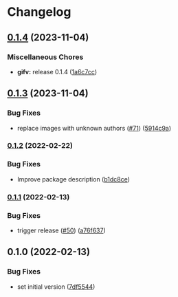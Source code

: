 # Changelog

## [0.1.4](https://github.com/thumbor/thumbor-plugins/compare/thumbor-plugins-pngquant-v0.1.3...thumbor-plugins-pngquant-v0.1.4) (2023-11-04)


### Miscellaneous Chores

* **gifv:** release 0.1.4 ([1a6c7cc](https://github.com/thumbor/thumbor-plugins/commit/1a6c7cc51a005e0aaa03699269d28e08053fad3e))

## [0.1.3](https://github.com/thumbor/thumbor-plugins/compare/thumbor-plugins-pngquant-v0.1.2...thumbor-plugins-pngquant-v0.1.3) (2023-11-04)


### Bug Fixes

* replace images with unknown authors ([#71](https://github.com/thumbor/thumbor-plugins/issues/71)) ([5914c9a](https://github.com/thumbor/thumbor-plugins/commit/5914c9a8671ba094dfd471bfcea3236e74ab5d5f))

### [0.1.2](https://github.com/thumbor/thumbor-plugins/compare/thumbor-plugins-pngquant-v0.1.1...thumbor-plugins-pngquant-v0.1.2) (2022-02-22)


### Bug Fixes

* Improve package description ([b1dc8ce](https://github.com/thumbor/thumbor-plugins/commit/b1dc8ce2958ea0fd08d64a776fbe4972844e1247))

### [0.1.1](https://github.com/thumbor/thumbor-plugins/compare/thumbor-plugins-pngquant-v0.1.0...thumbor-plugins-pngquant-v0.1.1) (2022-02-13)


### Bug Fixes

* trigger release ([#50](https://github.com/thumbor/thumbor-plugins/issues/50)) ([a76f637](https://github.com/thumbor/thumbor-plugins/commit/a76f637ff14c326cb0d7987948a974ba807e83ff))

## 0.1.0 (2022-02-13)


### Bug Fixes

* set initial version ([7df5544](https://github.com/thumbor/thumbor-plugins/commit/7df5544d5c372c05549c1ada1dab294af23c6fcf))
